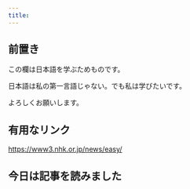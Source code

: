 ```yaml
---
title: 
---
```


## 前置き
この欄は日本語を学ぶためものです。

日本語は私の第一言語じゃない。でも私は学びたいです。

よろしくお願いします。

## 有用なリンク
https://www3.nhk.or.jp/news/easy/


## 今日は記事を読みました

